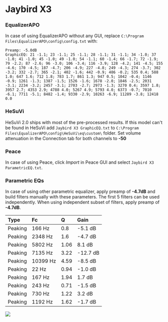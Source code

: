 # Jaybird X3

### EqualizerAPO
In case of using EqualizerAPO without any GUI, replace `C:\Program Files\EqualizerAPO\config\config.txt`
with:
```
Preamp: -5.0dB
GraphicEQ: 21 -1.1; 23 -1.1; 25 -1.1; 28 -1.1; 31 -1.1; 34 -1.0; 37 -1.0; 41 -1.0; 45 -1.0; 49 -1.0; 54 -1.1; 60 -1.4; 66 -1.7; 72 -1.9; 79 -2.2; 87 -2.6; 96 -3.0; 106 -3.4; 116 -3.9; 128 -4.2; 141 -4.5; 155 -4.6; 170 -4.5; 187 -4.7; 206 -4.9; 227 -4.8; 249 -4.3; 274 -3.7; 302 -3.2; 332 -2.7; 365 -2.1; 402 -1.6; 442 -0.9; 486 -0.2; 535 0.4; 588 1.0; 647 1.6; 712 1.8; 783 1.7; 861 1.3; 947 0.5; 1042 -0.4; 1146 -0.9; 1261 -1.3; 1387 -1.5; 1526 -1.6; 1678 -2.0; 1846 -2.5; 2031 -3.1; 2234 -3.2; 2457 -3.1; 2703 -2.7; 2973 -1.3; 3270 0.4; 3597 1.8; 3957 2.7; 4353 2.9; 4788 4.0; 5267 4.9; 5793 4.0; 6373 -0.7; 7010 -6.1; 7711 -5.1; 8482 -1.4; 9330 -2.9; 10263 -6.9; 11289 -3.8; 12418 0.0
```

### HeSuVi
HeSuVi 2.0 ships with most of the pre-processed results. If this model can't be found in HeSuVi add
`Jaybird X3 GraphicEQ.txt` to `C:\Program Files\EqualizerAPO\config\HeSuVi\eq\custom\` folder.
Set volume attenuation in the Connection tab for both channels to **-50**

### Peace
In case of using Peace, click *Import* in Peace GUI and select `Jaybird X3 ParametricEQ.txt`.

### Parametric EQs
In case of using other parametric equalizer, apply preamp of **-4.7dB** and build filters manually
with these parameters. The first 5 filters can be used independently.
When using independent subset of filters, apply preamp of **-4.7dB**.

| Type    | Fc       |    Q | Gain     |
|:--------|:---------|:-----|:---------|
| Peaking | 166 Hz   | 0.8  | -5.1 dB  |
| Peaking | 2348 Hz  | 1.6  | -4.7 dB  |
| Peaking | 5802 Hz  | 1.06 | 8.1 dB   |
| Peaking | 7135 Hz  | 3.22 | -12.7 dB |
| Peaking | 10399 Hz | 4.59 | -8.5 dB  |
| Peaking | 22 Hz    | 0.94 | -1.0 dB  |
| Peaking | 167 Hz   | 1.94 | 1.7 dB   |
| Peaking | 243 Hz   | 0.71 | -1.5 dB  |
| Peaking | 730 Hz   | 1.22 | 3.2 dB   |
| Peaking | 1192 Hz  | 1.62 | -1.7 dB  |

![](https://raw.githubusercontent.com/jaakkopasanen/AutoEq/master/results/rtings/rtings/Jaybird%20X3/Jaybird%20X3.png)